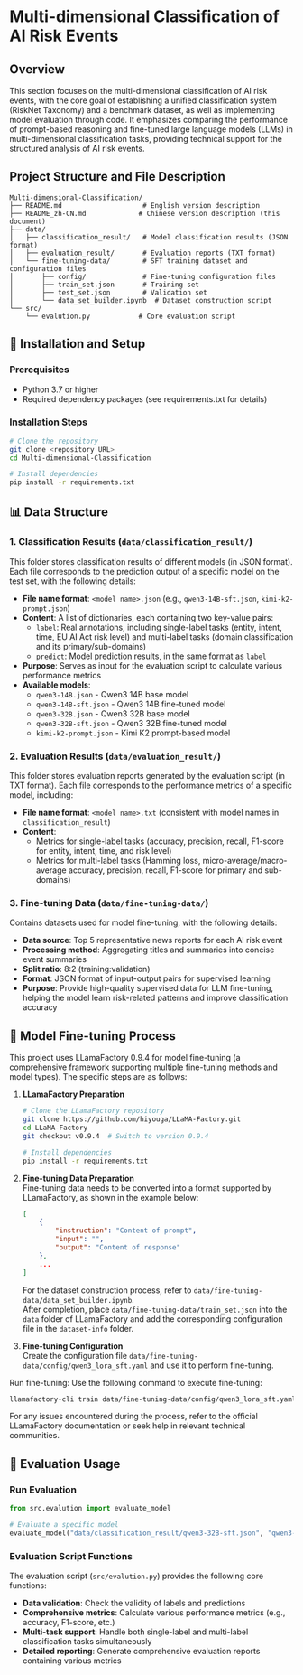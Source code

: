 # Multi-dimensional Classification of AI Risk Events


## Overview  
This section focuses on the multi-dimensional classification of AI risk events, with the core goal of establishing a unified classification system (RiskNet Taxonomy) and a benchmark dataset, as well as implementing model evaluation through code. It emphasizes comparing the performance of prompt-based reasoning and fine-tuned large language models (LLMs) in multi-dimensional classification tasks, providing technical support for the structured analysis of AI risk events.


## Project Structure and File Description  
```
Multi-dimensional-Classification/
├── README.md                    # English version description
├── README_zh-CN.md             # Chinese version description (this document)
├── data/
│   ├── classification_result/   # Model classification results (JSON format)
│   ├── evaluation_result/       # Evaluation reports (TXT format)
│   └── fine-tuning-data/        # SFT training dataset and configuration files
│       ├── config/              # Fine-tuning configuration files
│       ├── train_set.json       # Training set
│       ├── test_set.json        # Validation set
│       └── data_set_builder.ipynb  # Dataset construction script
└── src/
    └── evalution.py            # Core evaluation script
```


## 🔧 Installation and Setup  

### Prerequisites  
- Python 3.7 or higher  
- Required dependency packages (see requirements.txt for details)  


### Installation Steps  
```bash
# Clone the repository
git clone <repository URL>
cd Multi-dimensional-Classification

# Install dependencies
pip install -r requirements.txt
```


## 📊 Data Structure  

### 1. Classification Results (`data/classification_result/`)  
This folder stores classification results of different models (in JSON format). Each file corresponds to the prediction output of a specific model on the test set, with the following details:  

- **File name format**: `<model name>.json` (e.g., `qwen3-14B-sft.json`, `kimi-k2-prompt.json`)  
- **Content**: A list of dictionaries, each containing two key-value pairs:  
  - `label`: Real annotations, including single-label tasks (entity, intent, time, EU AI Act risk level) and multi-label tasks (domain classification and its primary/sub-domains)  
  - `predict`: Model prediction results, in the same format as `label`  
- **Purpose**: Serves as input for the evaluation script to calculate various performance metrics  
- **Available models**:  
  - `qwen3-14B.json` - Qwen3 14B base model  
  - `qwen3-14B-sft.json` - Qwen3 14B fine-tuned model  
  - `qwen3-32B.json` - Qwen3 32B base model  
  - `qwen3-32B-sft.json` - Qwen3 32B fine-tuned model  
  - `kimi-k2-prompt.json` - Kimi K2 prompt-based model  


### 2. Evaluation Results (`data/evaluation_result/`)  
This folder stores evaluation reports generated by the evaluation script (in TXT format). Each file corresponds to the performance metrics of a specific model, including:  

- **File name format**: `<model name>.txt` (consistent with model names in `classification_result`)  
- **Content**:  
  - Metrics for single-label tasks (accuracy, precision, recall, F1-score for entity, intent, time, and risk level)  
  - Metrics for multi-label tasks (Hamming loss, micro-average/macro-average accuracy, precision, recall, F1-score for primary and sub-domains)  


### 3. Fine-tuning Data (`data/fine-tuning-data/`)  
Contains datasets used for model fine-tuning, with the following details:  

- **Data source**: Top 5 representative news reports for each AI risk event  
- **Processing method**: Aggregating titles and summaries into concise event summaries  
- **Split ratio**: 8:2 (training:validation)  
- **Format**: JSON format of input-output pairs for supervised learning  
- **Purpose**: Provide high-quality supervised data for LLM fine-tuning, helping the model learn risk-related patterns and improve classification accuracy  


## 🔧 Model Fine-tuning Process  
This project uses LLamaFactory 0.9.4 for model fine-tuning (a comprehensive framework supporting multiple fine-tuning methods and model types). The specific steps are as follows:  

1. **LLamaFactory Preparation**  
   ```bash
   # Clone the LLamaFactory repository
   git clone https://github.com/hiyouga/LLaMA-Factory.git
   cd LLaMA-Factory
   git checkout v0.9.4  # Switch to version 0.9.4

   # Install dependencies
   pip install -r requirements.txt
   ```  

2. **Fine-tuning Data Preparation**  
   Fine-tuning data needs to be converted into a format supported by LLamaFactory, as shown in the example below:  
   ```json
   [
       {
           "instruction": "Content of prompt",
           "input": "",
           "output": "Content of response"
       },
       ...
   ]
   ```  
   For the dataset construction process, refer to `data/fine-tuning-data/data_set_builder.ipynb`.  
   After completion, place `data/fine-tuning-data/train_set.json` into the `data` folder of LLamaFactory and add the corresponding configuration file in the `dataset-info` folder.  

3. **Fine-tuning Configuration**  
   Create the configuration file `data/fine-tuning-data/config/qwen3_lora_sft.yaml` and use it to perform fine-tuning.  

Run fine-tuning: Use the following command to execute fine-tuning:
   ```bash
   llamafactory-cli train data/fine-tuning-data/config/qwen3_lora_sft.yaml
   ``` 

For any issues encountered during the process, refer to the official LLamaFactory documentation or seek help in relevant technical communities.


## 🚀 Evaluation Usage  

### Run Evaluation  
```python
from src.evalution import evaluate_model

# Evaluate a specific model
evaluate_model("data/classification_result/qwen3-32B-sft.json", "qwen3-32B-sft")
```  


### Evaluation Script Functions  
The evaluation script (`src/evalution.py`) provides the following core functions:  

- **Data validation**: Check the validity of labels and predictions  
- **Comprehensive metrics**: Calculate various performance metrics (e.g., accuracy, F1-score, etc.)  
- **Multi-task support**: Handle both single-label and multi-label classification tasks simultaneously  
- **Detailed reporting**: Generate comprehensive evaluation reports containing various metrics